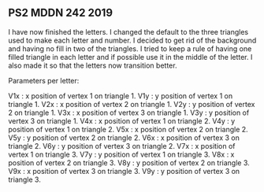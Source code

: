 ## PS2 MDDN 242 2019

I have now finished the letters. I changed the default to the three triangles used to make each letter and number. I decided to get rid of the background and having no fill in two of the triangles. I tried to keep a rule of having one filled triangle in each letter and if possible use it in the middle of the letter. I also made it so that the letters now transition better.

Parameters per letter:

V1x : x position of vertex 1 on triangle 1.
V1y : y position of vertex 1 on triangle 1.
V2x : x position of vertex 2 on triangle 1.
V2y : y position of vertex 2 on triangle 1.
V3x : x position of vertex 3 on triangle 1.
V3y : y position of vertex 3 on triangle 1.
V4x : x position of vertex 1 on triangle 2.
V4y : y position of vertex 1 on triangle 2.
V5x : x position of vertex 2 on triangle 2.
V5y : y position of vertex 2 on triangle 2.
V6x : x position of vertex 3 on triangle 2.
V6y : y position of vertex 3 on triangle 2.
V7x : x position of vertex 1 on triangle 3.
V7y : y position of vertex 1 on triangle 3.
V8x : x position of vertex 2 on triangle 3.
V8y : y position of vertex 2 on triangle 3.
V9x : x position of vertex 3 on triangle 3.
V9y : y position of vertex 3 on triangle 3.

